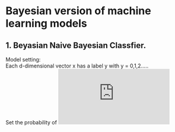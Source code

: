# Bayesian version of machine learning models 

## 1. Beyasian Naive Bayesian Classfier.
Model setting: <br>
Each d-dimensional vector x has a label y with y = 0,1,2..... <br>
Set the probability of ![alt text](http://latex.codecogs.com/gif.latex?P%28x_n%7C%5Clambda_%7By_n%7D%29%3D%5Cprod_%7Bj%3DI%7D%5EdPoisson%28x_n_%2C_j%7C%5Clambda_%7By_n_%2Cj%7D%29)

